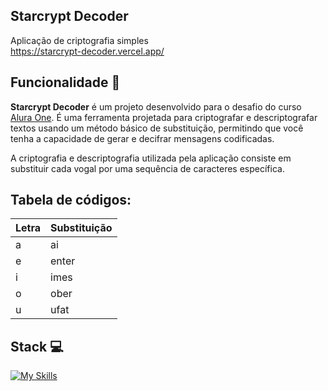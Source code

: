 ## **Starcrypt Decoder**
Aplicação de criptografia simples
<br>
https://starcrypt-decoder.vercel.app/

## Funcionalidade 🤖
**Starcrypt Decoder** é um projeto desenvolvido para o desafio do curso [Alura One](https://www.oracle.com/br/education/oracle-next-education/). É uma ferramenta projetada para criptografar e descriptografar textos usando um método básico de substituição, permitindo que você tenha a capacidade de gerar e decifrar mensagens codificadas.

A criptografia e descriptografia utilizada pela aplicação consiste em substituir cada vogal por uma sequência de caracteres específica.

## Tabela de códigos:

| Letra | Substituição |
| ----- | ------------ |
| a     | ai           |
| e     | enter        |
| i     | imes         |
| o     | ober         |
| u     | ufat         |

## Stack 💻
[![My Skills](https://skillicons.dev/icons?i=js,html,css,github,git)](https://skillicons.dev)

